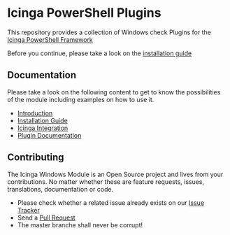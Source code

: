 # Icinga PowerShell Plugins

This repository provides a collection of Windows check Plugins for the [Icinga PowerShell Framework](https://github.com/Icinga/icinga-powershell-framework)

Before you continue, please take a look on the [installation guide](doc/02-Installation.md)

## Documentation

Please take a look on the following content to get to know the possibilities of the module including examples on how to use it.

* [Introduction](doc/01-Introduction.md)
* [Installation Guide](doc/02-Installation.md)
* [Icinga Integration](doc/03-Icinga-Integration.md)
* [Plugin Documentation](doc/10-Icinga-Plugins.md)

## Contributing

The Icinga Windows Module is an Open Source project and lives from your contributions. No matter whether these are feature requests, issues, translations, documentation or code.

* Please check whether a related issue already exists on our [Issue Tracker](https://github.com/Icinga/icinga-powershell-plugins/issues)
* Send a [Pull Request](https://github.com/Icinga/icinga-powershell-plugins/pulls)
* The master branche shall never be corrupt!
